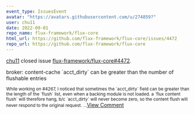 ```yaml
---
event_type: IssuesEvent
avatar: "https://avatars.githubusercontent.com/u/274859?"
user: chu11
date: 2022-09-01
repo_name: flux-framework/flux-core
html_url: https://github.com/flux-framework/flux-core/issues/4472
repo_url: https://github.com/flux-framework/flux-core
---
```


<a href='https://github.com/chu11' target='_blank'>chu11</a> closed issue <a href='https://github.com/flux-framework/flux-core/issues/4472' target='_blank'>flux-framework/flux-core#4472</a>.

<p>broker: content-cache `acct_dirty` can be greater than the number of flushable entries</p><small>While working on #4267, I noticed that sometimes the `acct_dirty` field can be greater than the length of the `flush` list, even when a backing module is not loaded.  a `flux content flush` will therefore hang, b/c `acct_dirty` will never become zero, so the content flush will never respond to the original request....</small><a href='https://github.com/flux-framework/flux-core/issues/4472' target='_blank'>View Comment</a>